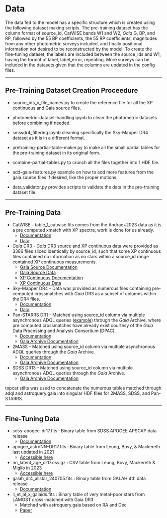 # Data

The data fed to the model has a specific structure which is created using the following dataset making scripts. The pre-training dataset has the column format of source_id, CatWISE bands W1 and W2, *Gaia* G, BP, and RP, followed by the 55 BP coefficients, the 55 RP coefficients, magnitudes from any other photometric surveys included, and finally positional information not desired to be reconstructed by the model. To create the fine-tuning dataset, the labels are included between the source_ids and W1, having the format of label, label_error, repeating. More surveys can be included in the datasets given that the columns are updated in the [config](../configs) files.

---

## Pre-Training Dataset Creation Proceedure

- source_ids_x_file_names.py to create the reference file for all the XP continuous and Gaia source files.
- photometric-dataset-handling.ipynb to clean the photometric datasets before combining if needed.
- smssdr4_filtering.ipynb cleaning specifically the Sky-Mapper DR4 dataset as it is in a different format.
- pretraining-partial-table-maker.py to make all the small partial tables for the pre-training dataset in its original form.
- combine-partial-tables.py to crunch all the files together into 1 HDF file.
- add-gaia-features.py example on how to add more features from the gaia source files if desired, like the proper motions.

- data_validator.py provides scripts to validate the data in the pre-training dataset file.

---

## Pre-Training Data

- CatWISE - table_1_catwise.fits comes from the Andrae+2023 data as it is a pre computed xmatch with XP spectra, work is done for us already.
    - [Documentation](https://irsa.ipac.caltech.edu/data/WISE/CatWISE/gator_docs/catwise_colDescriptions.html)
    - [Data](https://zenodo.org/records/7945154)
- *Gaia* DR3 - *Gaia* DR3 source and XP continuous data were provided as 3386 files sliced identically by source_id, such that some XP continuous files contained no information as no stars within a source_id range contained XP continuous measurements.
    - [Gaia Source Documentation](https://gea.esac.esa.int/archive/documentation/GDR3/Gaia_archive/chap_datamodel/sec_dm_main_source_catalogue/ssec_dm_gaia_source.html)
    - [Gaia Source Data](https://sdsc-users.flatironinstitute.org/~gaia/dr3/hdf5/GaiaSource/)
    - [XP Continuous Documentation](https://gea.esac.esa.int/archive/documentation/GDR3/Gaia_archive/chap_datamodel/sec_dm_spectroscopic_tables/ssec_dm_xp_continuous_mean_spectrum.html)
    - [XP Continuous Data](https://cdn.gea.esac.esa.int/Gaia/gdr3/Spectroscopy/xp_continuous_mean_spectrum/)
- Sky-Mapper DR4 - Data was provided as numerous files containing pre-computed crossmatches with *Gaia* DR3 as a subset of columns within the DR4 files. 
    - [Documentation](https://skymapper.anu.edu.au/data-release/)
    - [Data](https://skymapper.anu.edu.au/_data/DR4/)
- Pan-STARRS DR1 - Matched using source_id column via multiple asynchronous ADQL queries ([example](example_adql_match.py)) through the *Gaia* Archive, where pre computed crossmatches have already exist courtesy of the *Gaia* Data Processing and Analysis Consortium (DPAC).
    - [Documentation](https://outerspace.stsci.edu/display/PANSTARRS)
    - [Gaia Archive Documentation](https://gea.esac.esa.int/archive/documentation/GDR3/Catalogue_consolidation/chap_crossmatch/sec_crossmatch_externalCat/ssec_crossmatch_panstarrs.html)
- 2MASS - Matched using source_id column via multiple asynchronous ADQL queries through the *Gaia* Archive.
    - [Documentation](https://irsa.ipac.caltech.edu/Missions/2mass.html)
    - [Gaia Archive Documentation](https://gea.esac.esa.int/archive/documentation/GDR3/Catalogue_consolidation/chap_crossmatch/sec_crossmatch_externalCat/ssec_crossmatch_2mass.html)
- SDSS DR13 - Matched using source_id column via multiple asynchronous ADQL queries through the *Gaia* Archive.
    - [Gaia Archive Documentation](https://gea.esac.esa.int/archive/documentation/GDR3/Catalogue_consolidation/chap_crossmatch/sec_crossmatch_externalCat/ssec_crossmatch_sdss.html)

topcat stilts was used to concatenate the numerous tables matched through adql and astroquery.gaia into singular HDF files for 2MASS, SDSS, and Pan-STARRS.

---

## Fine-Tuning Data

- sdss-apogee-dr17.fits         : Binary table from SDSS APOGEE APSCAP data release
    - [Documentation](https://data.sdss.org/datamodel/files/APOGEE_ASPCAP/APRED_VERS/ASPCAP_VERS/allStar.html)
- apogee_astroNN-DR17.fits      : Binary table from Leung, Bovy, & Mackereth last updated in 2021
    - [Accessible here](https://www.sdss.org/dr18/data_access/value-added-catalogs/?vac_id=85)
- nn_latent_age_dr17.csv.gz     : CSV table from Leung, Bovy, Mackereth & Miglio in 2023
    - [Accessible here](https://github.com/henrysky/astroNN_ages)
- galah_dr4_allstar_240705.fits : Binary table from GALAH 4th data release
    - [Documentation](https://www.galah-survey.org/dr4/the_catalogues/#galah-dr4-main-catalogues)
- li_et_al_x_gaiaids.fits       : Binary table of very metal-poor stars from LAMOST cross-matched with Gaia DR3
    - Matched with astroquery.gaia based on RA and Dec
    - [Paper](https://ui.adsabs.harvard.edu/abs/2022ApJ...931..147L/abstract)

